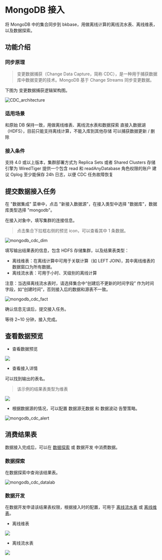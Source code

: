 # MongoDB 接入

将 MongoDB 中的集合同步到 bkbase，用做离线计算的离线流水表、离线维表，以及数据探索。


## 功能介绍
### 同步原理
> 变更数据捕获（Change Data Capture，简称 CDC），是一种用于捕获数据库中数据变更的技术。MongoDB 基于 Change Streams 同步变更数据。

下图为 变更数据捕获逻辑架构图。

![CDC_architecture](media/CDC_architecture.png)

### 适用场景
和原始 DB 保持一致，用做离线维表、离线流水表和数据探索
直接入数据湖（HDFS），目前只能支持离线计算，不能入库到其他存储
可以捕获数据更新 / 删除


### 接入条件
支持 4.0 或以上版本，集群部署方式为 Replica Sets 或者 Shared Clusters
存储引擎为 WiredTiger
提供一个包含 read 和 readAnyDatabase 角色权限的账户
建议 Oplog 至少能保存 24h 日志，以便 CDC 任务故障恢复

## 提交数据接入任务
在 "数据集成" 菜单中，点击 "新接入数据源"，在接入类型中选择  "数据库"，数据库类型选择 "mongodb"。

在接入对象中，填写集群的连接信息。

> 点击集合下拉框右侧的预览 icon，可以查看其中 1 条数据。

![mongodb_cdc_dim](media/mongodb_cdc_dim.png)

填写输出结果表的信息，包含 HDFS 存储集群，以及结果表类型：

- 离线维表：在离线计算中可用于关联计算（如 LEFT JOIN)，其中离线维表的数据窗口为所有数据。
- 离线流水表：可用于小时、天级别的离线计算

注意：当选择离线流水表时，请选择集合中“创建后不更新的时间字段” 作为时间字段，如“创建时间”，否则接入后的数据和源表不一致。

![mongodb_cdc_fact](media/mongodb_cdc_fact.png)

确认信息无误后，提交接入任务。

等待 2~10 分钟，接入完成。

## 查看数据预览 

- 查看数据预览

![](media/16642617690588.jpg)


- 查看接入详情

可以找到输出的表名。

> 该示例的结果表类型为维表

![](media/16642618815168.jpg)



- 根据数据源的情况，可以配置 数据源无数据 和 数据波动 告警策略。

![mongodb_cdc_alert](media/mongodb_cdc_alert.png)

## 消费结果表
数据接入完成后，可以在 [数据探索](../../../datalab/queryengine/sql-query/concepts.md) 或 数据开发 中消费数据。

### 数据探索
在数据探索中查询该结果表。

![mongodb_cdc_datalab](media/mongodb_cdc_datalab.png)


### 数据开发
在数据开发申请该结果表权限，根据接入时的配置，可用于 [离线流水表](../../../dataflow/components/source/batch-source.md) 或 [离线维表](../../../dataflow/components/source/batch-dim.md)。

- 离线维表

![](media/16642612329071.jpg)

- 离线流水表

![](media/16642612929914.jpg)


